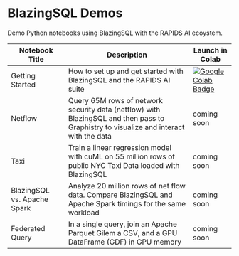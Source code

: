 # BlazingSQL Demos
Demo Python notebooks using BlazingSQL with the RAPIDS AI ecoystem.

| Notebook Title | Description |Launch in Colab|
|----------------|----------------|----------------|
| Getting Started | How to set up and get started with BlazingSQL and the RAPIDS AI suite |[![Google Colab Badge](https://colab.research.google.com/assets/colab-badge.svg)](https://colab.research.google.com/drive/1r7S15Ie33yRw8cmET7_bjCpvjJiDOdub)|
| Netflow | Query 65M rows of network security data (netflow) with BlazingSQL and then pass to Graphistry to visualize and interact with the data |coming soon|
| Taxi | Train a linear regression model with cuML on 55 million rows of public NYC Taxi Data loaded with BlazingSQL |coming soon|
| BlazingSQL vs. Apache Spark | Analyze 20 million rows of net flow data. Compare BlazingSQL and Apache Spark timings for the same workload |coming soon|
| Federated Query | In a single query, join an Apache Parquet Gilem a CSV, and a GPU DataFrame (GDF) in GPU memory |coming soon|
